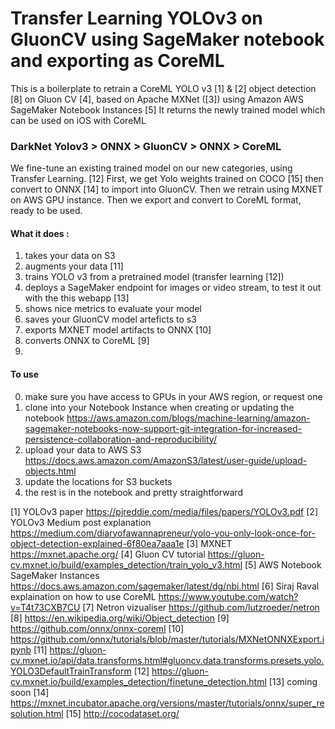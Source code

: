 # Transfer Learning YOLOv3 on GluonCV using SageMaker notebook and exporting as CoreML

This is a boilerplate to retrain a CoreML YOLO v3 [1] & [2] object detection [8] on Gluon CV [4], based on Apache MXNet ([3]) using Amazon AWS SageMaker Notebook Instances [5] 
It returns the newly trained model which can be used on iOS with CoreML

### DarkNet Yolov3 > ONNX > GluonCV > ONNX > CoreML

We fine-tune an existing trained model on our new categories, using Transfer Learning. [12]
First, we get Yolo weights trained on COCO [15] then convert to ONNX [14] to import into GluonCV.
Then we retrain using MXNET on AWS GPU instance.
Then we export and convert to CoreML format, ready to be used.


#### What it does : 
1. takes your data on S3
2. augments your data [11]
2. trains YOLO v3 from a pretrained model (transfer learning [12])
3. deploys a SageMaker endpoint for images or video stream, to test it out with the this webapp [13]
4. shows nice metrics to evaluate your model
5. saves your GluonCV model arteficts to s3
6. exports MXNET model artifacts to ONNX [10]
7. converts ONNX to CoreML [9]
8. 

#### To use
0. make sure you have access to GPUs in your AWS region, or request one
1. clone into your Notebook Instance when creating or updating the notebook https://aws.amazon.com/blogs/machine-learning/amazon-sagemaker-notebooks-now-support-git-integration-for-increased-persistence-collaboration-and-reproducibility/
2. upload your data to AWS S3 https://docs.aws.amazon.com/AmazonS3/latest/user-guide/upload-objects.html
3. update the locations for S3 buckets
4. the rest is in the notebook and pretty straightforward


[1] YOLOv3 paper https://pjreddie.com/media/files/papers/YOLOv3.pdf
[2] YOLOv3 Medium post explanation https://medium.com/diaryofawannapreneur/yolo-you-only-look-once-for-object-detection-explained-6f80ea7aaa1e
[3] MXNET https://mxnet.apache.org/
[4] Gluon CV tutorial https://gluon-cv.mxnet.io/build/examples_detection/train_yolo_v3.html
[5] AWS Notebook SageMaker Instances https://docs.aws.amazon.com/sagemaker/latest/dg/nbi.html
[6] Siraj Raval explaination on how to use CoreML https://www.youtube.com/watch?v=T4t73CXB7CU
[7] Netron vizualiser https://github.com/lutzroeder/netron
[8] https://en.wikipedia.org/wiki/Object_detection
[9] https://github.com/onnx/onnx-coreml
[10] https://github.com/onnx/tutorials/blob/master/tutorials/MXNetONNXExport.ipynb
[11] https://gluon-cv.mxnet.io/api/data.transforms.html#gluoncv.data.transforms.presets.yolo.YOLO3DefaultTrainTransform
[12] https://gluon-cv.mxnet.io/build/examples_detection/finetune_detection.html
[13] coming soon
[14] https://mxnet.incubator.apache.org/versions/master/tutorials/onnx/super_resolution.html
[15] http://cocodataset.org/



